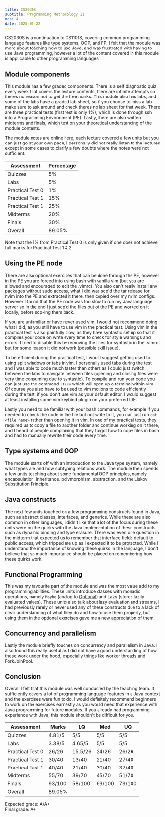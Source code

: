 ```yaml
---
title: CS2030S
subtitle: Programming Methodology II
mcs: 4
date: 2025-05-22
---
```

CS2030S is a continuation to CS1101S, covering common programming language features like
type systems, OOP, and FP. I felt that the module was more about teaching how to use Java,
and was frustrated with having to use Java programming, however a lot of the content covered in this
module is applicable to other programming languages.

## Module components

This module has a few graded components. There is a self diagnostic quiz every week that covers the lecture contents,
there are infinite attempts so theres no reason not to get the free marks.
This module also has labs, and some of the labs have a graded lab sheet,
so if you choose to miss a lab make sure to ask around and check theres no lab sheet for that week.
There are three practical tests (first test is only 1%), which is done through ssh into a Programming Environment (PE).
Lastly, there are also written midterms and finals, which test on your theoretical understanding
of the module contents.

The module notes are online [here](https://nus-cs2030s.github.io/2425-s2/),
each lecture covered a few units but you can just go at your
own pace, I personally did not really listen to the lectures
except in some cases to clarify a few doubts where the notes were not sufficient.

| Assessment     | Percentage |
|----------------|-----------|
| Quizzes   | 5%   |
| Labs   | 5%   |
| Practical Test 0   | 1% |
| Practical Test 1   | 15% |
| Practical Test 1   | 25% |
| Midterms       | 20%     |
| Finals         | 30%    |
| Overall | 89.05% |

Note that the 1% from Practical Test 0 is only given if one does not achieve full marks for Practical Test 1 & 2.

## Using the PE node

There are also optional exercises that can be done through the PE,
however in the PE you are forced into using bash with vanilla vim
(but you are allowed and encouraged to edit the .vimrc).
You also can't really install any packages without sudo access,
what I did was scp'd the tar release for nvim into the PE and
extracted it there, then copied over my nvim configs. However I found
that the PE node was too slow to run my Java language server so in the
end I just scp'd the files out of the PE and worked on it locally,
before scp-ing them back.

If you are unfamiliar or have never used vim, I would not recommend
doing what I did, as you still have to use vim in the practical test.
Using vim in the practical test is also painfully slow, as they have
syntastic set up so that it compiles your code on write every time to
check for style warnings and errors. I tried to disable this by removing
the lines for syntastic in the .vimrc but for some reason it did not work (possible skill issue).

To be efficient during the practical test, I would suggest getting used to
using split windows or tabs in vim. I personally used tabs during the test
and I was able to code much faster than others as I could just switch
between the tabs to navigate between files (opening and closing files were very time consuming due to syntastic).
To compile and run your code you can just use the command `:term` which will open up a terminal within vim.
Of course you also have to be used to vim motions to code efficiently during the test,
if you don't use vim as your default editor, I would suggest at least installing some vim keybind plugin
on your preferred IDE.

Lastly you need to be familiar with your bash commands,
for example if you needed to check the code in the file but not write to it,
you can just run `cat <file name>` rather than opening it in vim.
In one of my practical tests, they required us to copy a
file to another folder and continue working on it there,
and I heard of people complaining that they forgot how to copy files
in bash and had to manually rewrite their code every time.

## Type systems and OOP

The module starts off with an introduction to the Java type system, namely
what types are and how subtyping relations work. The module then spends
a few units teaching about some fundamental OOP principles, namely encapsulation,
inheritance, polymorphism, abstraction, and the Liskov Substitution Principle.

## Java constructs

The next few units touched on a few programming constructs found in Java,
such as abstract classes, interfaces, and generics. While these are also common
in other languages, I didn't like that a lot of the focus during these units were on the quirks with the
Java implementation of these constructs, such as dynamic binding and type erasure.
There was even one question in the midterm that expected us to remember that
interface fields default to public access, which tripped me up as I expected it to be protected.
While I understand the importance of knowing these quirks in the language,
I don't believe that so much importance should be placed on remembering how these quirks work.

## Functional Programming

This was my favourite part of the module and was the most
value add to my programming abilities. These units introduce
classes with monadic operations, namely `Maybe` (analog to [Optional](https://docs.oracle.com/javase/8/docs/api/java/util/Optional.html))
and Lazy (stores lazily evaluated values).
These units also talk about lazy evaluation and streams, I had previously rarely or never
used any of these constructs due to a lack of clear understanding of what they do and how
to use them properly, but using them in the optional exercises gave me a new
appreciation of them.

## Concurrency and parallelism

Lastly the module briefly touches on concurrency and parallelism in Java.
I also found this really useful as I did not have a good understanding of how
these work under the hood, especially things like worker threads and ForkJoinPool.

## Conclusion

Overall I felt that this module was well conducted by the teaching team.
It sufficiently covers a lot of programming language features in a Java
context and the exercises were fun to do, I would definitely recommend
beginners to work on the exercises earnestly as you would need that
experience with Java programming for future modules. If you already had
programming experience with Java, this module shouldn't be difficult for you.

| Assessment     | Marks     | LQ | Med | UQ |
|----------------|-----------|-|-|-|
| Quizzes   | 4.81/5   | 5/5 | 5/5 | 5/5 |
| Labs   | 3.38/5   | 4.65/5 | 5/5 | 5/5 |
| Practical Test 0   | 26/26   | 15.5/26 | 24/26 | 26/26 |
| Practical Test 1   | 30/40   | 13/40 | 21/40 | 27/40 |
| Practical Test 1   | 40/40   | 21/40 | 30/40 | 37/40 |
| Midterms       | 55/70     | 39/70 | 45/70 | 51/70 |
| Finals         | 93/100    | 58/100 | 69/100 | 79/100 |
| Overall | 89.05% |

Expected grade: A/A+ <br/>
Final grade: A+
